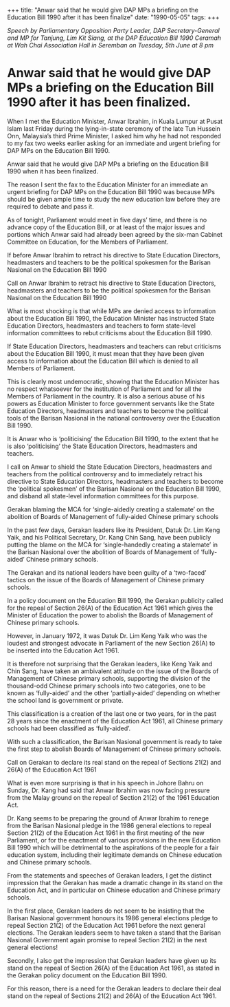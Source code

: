 +++ 
title: "Anwar said that he would give DAP MPs a briefing on the Education Bill 1990 after it has been finalize"
date: "1990-05-05"
tags:
+++

_Speech by Parliamentary Opposition Party Leader, DAP Secretary-General and MP for Tanjung, Lim Kit Siang, at the DAP Education Bill 1990 Ceramah at Wah Chai Association Hall in Seremban on Tuesday, 5th June at 8 pm_

# Anwar said that he would give DAP MPs a briefing on the Education Bill 1990 after it has been finalized.

When I met the Education Minister, Anwar Ibrahim, in Kuala Lumpur at Pusat Islam last Friday during the lying-in-state ceremony of the late Tun Hussein Onn, Malaysia’s third Prime Minister, I asked him why he had not responded to my fax two weeks earlier asking for an immediate and urgent briefing for DAP MPs on the Education Bill 1990.</u>

Anwar said that he would give DAP MPs a briefing on the Education Bill 1990 when it has been finalized.

The reason I sent the fax to the Education Minister for an immediate an urgent briefing for DAP MPs on the Education Bill 1990 was because MPs should be given ample time to study the new education law before they are required to debate and pass it.

As of tonight, Parliament would meet in five days’ time, and there is no advance copy of the Education Bill, or at least of the major issues and portions which Anwar said had already been agreed by the six-man Cabinet Committee on Education, for the Members of Parliament.

If before Anwar Ibrahim to retract his directive to State Education Directors, headmasters and teachers to be the political spokesmen for the Barisan Nasional on the Education Bill 1990

Call on Anwar Ibrahim to retract his directive to State Education Directors, headmasters and teachers to be the political spokesmen for the Barisan Nasional on the Education Bill 1990

What is most shocking is that while MPs are denied access to information about the Education Bill 1990, the Education Minister has instructed State Education Directors, headmasters and teachers to form state-level information committees to rebut criticisms about the Education Bill 1990.

If State Education Directors, headmasters and teachers can rebut criticisms about the Education Bill 1990, it must mean that they have been given access to information about the Education Bill which is denied to all Members of Parliament.

This is clearly most undemocratic, showing that the Education Minister has no respect whatsoever for the institution of Parliament and for all the Members of Parliament in the country. It is also a serious abuse of his powers as Education Minister to force government servants like the State Education Directors, headmasters and teachers to become the political tools of the Barisan Nasional in the national controversy over the Education Bill 1990.

It is Anwar who is ‘politicising’ the Education Bill 1990, to the extent that he is also ‘politicising’ the State Education Directors, headmasters and teachers.

I call on Anwar to shield the State Education Directors, headmasters and teachers from the political controversy and to immediately retract his directive to State Education Directors, headmasters and teachers to become the ‘political spokesmen’ of the Barisan Nasional on the Education Bill 1990, and disband all state-level information committees for this purpose.

Gerakan blaming the MCA for ‘single-aidedly creating a stalemate’ on the abolition of Boards of Management of fully-aided Chinese primary schools

In the past few days, Gerakan leaders like its President, Datuk Dr. Lim Keng Yaik, and his Political Secretary, Dr. Kang Chin Sang, have been publicly putting the blame on the MCA for ‘single-handedly creating a stalemate’ in the Barisan Nasional over the abolition of Boards of Management of ‘fully-aided’ Chinese primary schools.

The Gerakan and its national leaders have been guilty of a ‘two-faced’ tactics on the issue of  the Boards of Management of Chinese primary schools.

In a policy document on the Education Bill 1990, the Gerakan publicity called for the repeal of Section 26(A) of the Education Act 1961 which gives the Minister of Education the power to abolish the Boards of Management of Chinese primary schools.

However, in January 1972, it was Datuk Dr. Lim Keng Yaik who was the loudest and strongest advocate in Parliament of the new Section 26(A) to be inserted into the Education Act 1961.

It is therefore not surprising that the Gerakan leaders, like Keng Yaik and Chin Sang, have taken an ambivalent attitude on the issue of the Boards of Management of Chinese primary schools, supporting the division of the thousand-odd Chinese primary schools into two categories, one to be known as ‘fully-aided’ and the other ‘partially-aided’ depending on whether the school land is government or private.

This classification is a creation of the last one or two years, for in the past 28 years since the enactment of the Education Act 1961, all Chinese primary schools had been classified as ‘fully-aided’.

With such a classification, the Barisan Nasional government is ready to take the first step to abolish Boards of Management of Chinese primary schools.

Call on Gerakan to declare its real stand on the repeal of Sections 21(2) and 26(A) of the Education Act 1961

What is even more surprising is that in his speech in Johore Bahru on Sunday, Dr. Kang had said that Anwar Ibrahim was now facing pressure from the Malay ground on the repeal of Section 21(2) of the 1961 Education Act.

Dr. Kang seems to be preparing the ground of Anwar Ibrahim to renege from the Barisan Nasional pledge in the 1986 general elections to repeal Section 21(2) of the Education Act 1961 in the first meeting of the new Parliament, or for the enactment of various provisions in the new Education Bill 1990 which will be detrimental to the aspirations of the people for a fair education system, including their legitimate demands on Chinese education and Chinese primary schools.

From the statements and speeches of Gerakan leaders, I get the distinct impression that the Gerakan has made a dramatic change in its stand on the Education Act, and in particular on Chinese education and Chinese primary schools.

In the first place, Gerakan leaders do not seem to be insisting that the Barisan Nasional government honours its 1986 general elections pledge to repeal Section 21(2) of the Education Act 1961 before the next general elections. The Gerakan leaders seem to have taken a stand that the Barisan Nasional Government again promise to repeal Section 21(2) in the next general elections!

Secondly, I also get the impression that Gerakan leaders have given up its stand on the repeal of Section 26(A) of the Education Act 1961, as stated in the Gerakan policy document on the Education Bill 1990.

For this reason, there is a need for the Gerakan leaders to declare their deal stand on the repeal of Sections 21(2) and 26(A) of the Education Act 1961.
 
